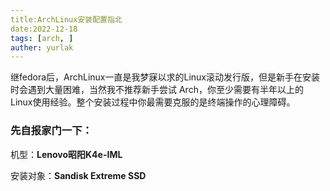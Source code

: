 ```yaml
---
title:ArchLinux安装配置指北
date:2022-12-18
tags: [arch, ]
auther: yurlak
---
```

继fedora后，ArchLinux一直是我梦寐以求的Linux滚动发行版，但是新手在安装时会遇到大量困难，当然我不推荐新手尝试
Arch，你至少需要有半年以上的Linux使用经验。整个安装过程中你最需要克服的是终端操作的心理障碍。

### 先自报家门一下：

机型：**Lenovo昭阳K4e-IML**

安装对象：**Sandisk Extreme SSD**
